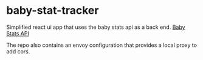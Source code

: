# baby-stat-tracker

Simplified react ui app that uses the baby stats api as a back end. [Baby Stats API](https://babystats.org/apidocs#publicAPIHelp)

The repo also contains an envoy configuration that provides a local proxy to add cors.